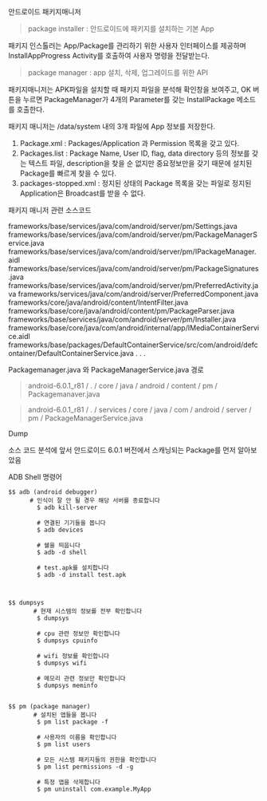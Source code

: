 안드로이드 패키지매니저

> package installer : 안드로이드에 패키지를 설치하는 기본 App

패키지 인스톨러는 App/Package를 관리하기 위한 사용자 인터페이스를 제공하며 InstallAppProgress Activity를 호출하여 사용자 명령을 전달받는다.

> package manager : app 설치, 삭제, 업그레이드를 위한 API

패키지매니저는 APK파일을 설치할 때 패키지 파일을 분석해 확인창을 보여주고, OK 버튼을 누르면 PackageManager가 4개의 Parameter를 갖는 InstallPackage 메소드를 호출한다.


패키지 매니저는 /data/system 내의 3개 파일에 App 정보를 저장한다.

1. Package.xml : Packages/Application 과 Permission 목록을 갖고 있다.
2. Packages.list : Package Name, User ID, flag, data directory 등의 정보를 갖는 텍스트 파일, description을 찾을 순 없지만 중요정보만을 갖기 때문에 설치된 Package를 빠르게 찾을 수 있다. 
3. packages-stopped.xml : 정지된 상태의 Package 목록을 갖는 파일로 정지된 Application은 Broadcast를 받을 수 없다.



패키지 매니저 관련 소스코드

frameworks/base/services/java/com/android/server/pm/Settings.java
frameworks/base/services/java/com/android/server/pm/PackageManagerService.java
frameworks/base/services/java/com/android/server/pm/IPackageManager.aidl
frameworks/base/services/java/com/android/server/pm/PackageSignatures.java
frameworks/base/services/java/com/android/server/pm/PreferredActivity.java
frameworks/services/java/com/android/server/PreferredComponent.java
frameworks/core/java/android/content/IntentFilter.java
frameworks/base/core/java/android/content/pm/PackageParser.java
frameworks/base/services/java/com/android/server/pm/Installer.java
frameworks/base/core/java/com/android/internal/app/IMediaContainerService.aidl
frameworks/base/packages/DefaultContainerService/src/com/android/defcontainer/DefaultContainerService.java
.
.
.





Packagemanager.java 와 PackageManagerService.java 경로

> android-6.0.1_r81 / . / core / java / android / content / pm / Packagemanaver.java

> android-6.0.1_r81 / . / services / core / java / com / android / server / pm / PackageManagerService.java




Dump 

소스 코드 분석에 앞서 안드로이드 6.0.1 버전에서 스캐닝되는 Package를 먼저 알아보았음


ADB Shell 명령어

```
$$ adb (android debugger)
      # 인식이 잘 안 될 경우 해당 서버를 종료합니다
        $ adb kill-server

        # 연결된 기기들을 봅니다
        $ adb devices

        # 쉘을 띄웁니다
        $ adb -d shell

        # test.apk를 설치합니다
        $ adb -d install test.apk



$$ dumpsys
       # 현재 시스템의 정보를 전부 확인합니다 
        $ dumpsys

        # cpu 관련 정보만 확인합니다
        $ dumpsys cpuinfo

        # wifi 정보를 확인합니다
        $ dumpsys wifi

        # 메모리 관련 정보만 확인합니다
        $ dumpsys meminfo


$$ pm (package manager)
       # 설치된 앱들을 봅니다
        $ pm list package -f

        # 사용자의 이름을 확인합니다
        $ pm list users

        # 모든 시스템 패키지들의 권한을 확인합니다
        $ pm list permissions -d -g 

        # 특정 앱을 삭제합니다
        $ pm uninstall com.example.MyApp

```
